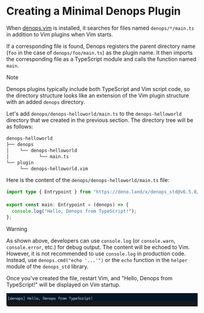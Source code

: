 # Creating a Minimal Denops Plugin

When [denops.vim] is installed, it searches for files named `denops/*/main.ts`
in addition to Vim plugins when Vim starts.

If a corresponding file is found, Denops registers the parent directory name
(`foo` in the case of `denops/foo/main.ts`) as the plugin name. It then imports
the corresponding file as a TypeScript module and calls the function named
`main`.

> [!NOTE]
>
> Denops plugins typically include both TypeScript and Vim script code, so the
> directory structure looks like an extension of the Vim plugin structure with
> an added `denops` directory.

[denops.vim]: https://github.com/vim-denops/denops.vim

Let's add `denops/denops-helloworld/main.ts` to the `denops-helloworld`
directory that we created in the previous section. The directory tree will be as
follows:

```
denops-helloworld
├── denops
│    └── denops-helloworld
│           └── main.ts
└── plugin
     └── denops-helloworld.vim
```

Here is the content of the `denops/denops-helloworld/main.ts` file:

```typescript:denops/denops-helloworld/main.ts
import type { Entrypoint } from "https://deno.land/x/denops_std@v6.5.0/mod.ts";

export const main: Entrypoint = (denops) => {
  console.log("Hello, Denops from TypeScript!");
};
```

> [!WARNING]
>
> As shown above, developers can use `console.log` (or `console.warn`,
> `console.error`, etc.) for debug output. The content will be echoed to Vim.
> However, it is not recommended to use `console.log` in production code.
> Instead, use `denops.cmd("echo '...'")` or the `echo` function in the `helper`
> module of the `denops_std` library.

Once you've created the file, restart Vim, and "Hello, Denops from TypeScript!"
will be displayed on Vim startup.

![](./img/creating-a-minimal-denops-plugin-01.png)
